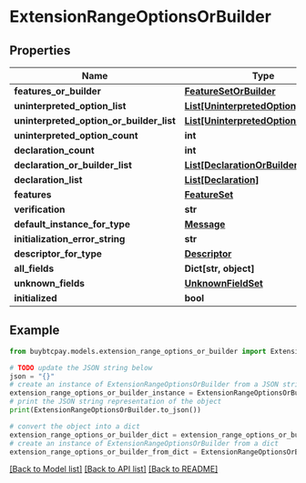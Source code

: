 # ExtensionRangeOptionsOrBuilder


## Properties

Name | Type | Description | Notes
------------ | ------------- | ------------- | -------------
**features_or_builder** | [**FeatureSetOrBuilder**](FeatureSetOrBuilder.md) |  | [optional] 
**uninterpreted_option_list** | [**List[UninterpretedOption]**](UninterpretedOption.md) |  | [optional] 
**uninterpreted_option_or_builder_list** | [**List[UninterpretedOptionOrBuilder]**](UninterpretedOptionOrBuilder.md) |  | [optional] 
**uninterpreted_option_count** | **int** |  | [optional] 
**declaration_count** | **int** |  | [optional] 
**declaration_or_builder_list** | [**List[DeclarationOrBuilder]**](DeclarationOrBuilder.md) |  | [optional] 
**declaration_list** | [**List[Declaration]**](Declaration.md) |  | [optional] 
**features** | [**FeatureSet**](FeatureSet.md) |  | [optional] 
**verification** | **str** |  | [optional] 
**default_instance_for_type** | [**Message**](Message.md) |  | [optional] 
**initialization_error_string** | **str** |  | [optional] 
**descriptor_for_type** | [**Descriptor**](Descriptor.md) |  | [optional] 
**all_fields** | **Dict[str, object]** |  | [optional] 
**unknown_fields** | [**UnknownFieldSet**](UnknownFieldSet.md) |  | [optional] 
**initialized** | **bool** |  | [optional] 

## Example

```python
from buybtcpay.models.extension_range_options_or_builder import ExtensionRangeOptionsOrBuilder

# TODO update the JSON string below
json = "{}"
# create an instance of ExtensionRangeOptionsOrBuilder from a JSON string
extension_range_options_or_builder_instance = ExtensionRangeOptionsOrBuilder.from_json(json)
# print the JSON string representation of the object
print(ExtensionRangeOptionsOrBuilder.to_json())

# convert the object into a dict
extension_range_options_or_builder_dict = extension_range_options_or_builder_instance.to_dict()
# create an instance of ExtensionRangeOptionsOrBuilder from a dict
extension_range_options_or_builder_from_dict = ExtensionRangeOptionsOrBuilder.from_dict(extension_range_options_or_builder_dict)
```
[[Back to Model list]](../README.md#documentation-for-models) [[Back to API list]](../README.md#documentation-for-api-endpoints) [[Back to README]](../README.md)


